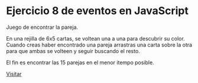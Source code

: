 # Ejercicio 8 de eventos en JavaScript

Juego de encontrar la pareja.

En una rejilla de 6x5 cartas, se voltean una a una para descubrir su color. Cuando creas haber encontrado una pareja arrastras una carta sobre la otra para que ambas se volteen y seguir buscando el resto.

El fin es encontrar las 15 parejas en el menor itempo posible.

<a href="https://grancanash.github.io/parejas/index.html">Visitar</a>
